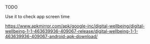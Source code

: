 TODO

Use it to check app screen time

https://www.apkmirror.com/apk/google-inc/digital-wellbeing/digital-wellbeing-1-1-463639936-409067-release/digital-wellbeing-1-1-463639936-409067-android-apk-download/